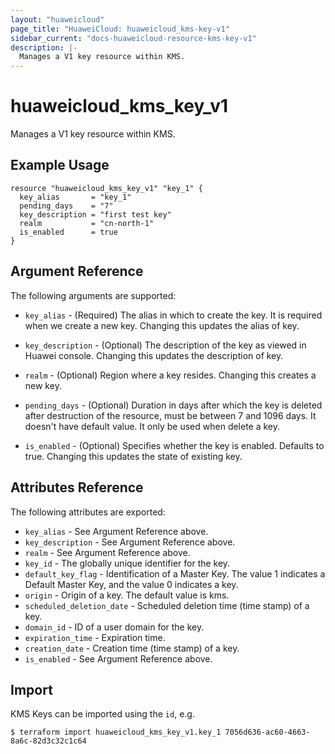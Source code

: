```yaml
---
layout: "huaweicloud"
page_title: "HuaweiCloud: huaweicloud_kms-key-v1"
sidebar_current: "docs-huaweicloud-resource-kms-key-v1"
description: |-
  Manages a V1 key resource within KMS.
---
```


# huaweicloud\_kms\_key_v1

Manages a V1 key resource within KMS.

## Example Usage

```hcl
resource "huaweicloud_kms_key_v1" "key_1" {
  key_alias       = "key_1"
  pending_days    = "7"
  key_description = "first test key"
  realm           = "cn-north-1"
  is_enabled      = true
}
```

## Argument Reference

The following arguments are supported:

* `key_alias` - (Required) The alias in which to create the key. It is required when
    we create a new key. Changing this updates the alias of key.

* `key_description` - (Optional) The description of the key as viewed in Huawei console.
    Changing this updates the description of key.

* `realm` - (Optional) Region where a key resides. Changing this creates a new key.

* `pending_days` - (Optional) Duration in days after which the key is deleted
    after destruction of the resource, must be between 7 and 1096 days. It doesn't
    have default value. It only be used when delete a key.

* `is_enabled` - (Optional) Specifies whether the key is enabled. Defaults to true.
    Changing this updates the state of existing key.


## Attributes Reference

The following attributes are exported:

* `key_alias` - See Argument Reference above.
* `key_description` - See Argument Reference above.
* `realm` - See Argument Reference above.
* `key_id` - The globally unique identifier for the key.
* `default_key_flag` - Identification of a Master Key. The value 1 indicates a Default
    Master Key, and the value 0 indicates a key.
* `origin` - Origin of a key. The default value is kms.
* `scheduled_deletion_date` - Scheduled deletion time (time stamp) of a key.
* `domain_id` - ID of a user domain for the key.
* `expiration_time` - Expiration time.
* `creation_date` - Creation time (time stamp) of a key.
* `is_enabled` - See Argument Reference above.


## Import

KMS Keys can be imported using the `id`, e.g.

```
$ terraform import huaweicloud_kms_key_v1.key_1 7056d636-ac60-4663-8a6c-82d3c32c1c64
```
